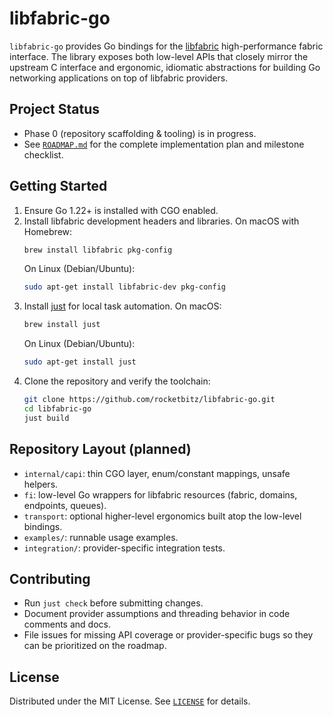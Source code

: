 # libfabric-go

`libfabric-go` provides Go bindings for the [libfabric](https://ofiwg.github.io/libfabric/) high-performance fabric interface. The library exposes both low-level APIs that closely mirror the upstream C interface and ergonomic, idiomatic abstractions for building Go networking applications on top of libfabric providers.

## Project Status
- Phase 0 (repository scaffolding & tooling) is in progress.
- See [`ROADMAP.md`](ROADMAP.md) for the complete implementation plan and milestone checklist.

## Getting Started
1. Ensure Go 1.22+ is installed with CGO enabled.
2. Install libfabric development headers and libraries. On macOS with Homebrew:
   ```bash
   brew install libfabric pkg-config
   ```
   On Linux (Debian/Ubuntu):
   ```bash
   sudo apt-get install libfabric-dev pkg-config
   ```
3. Install [just](https://github.com/casey/just) for local task automation. On macOS:
   ```bash
   brew install just
   ```
   On Linux (Debian/Ubuntu):
   ```bash
   sudo apt-get install just
   ```
4. Clone the repository and verify the toolchain:
   ```bash
   git clone https://github.com/rocketbitz/libfabric-go.git
   cd libfabric-go
   just build
   ```

## Repository Layout (planned)
- `internal/capi`: thin CGO layer, enum/constant mappings, unsafe helpers.
- `fi`: low-level Go wrappers for libfabric resources (fabric, domains, endpoints, queues).
- `transport`: optional higher-level ergonomics built atop the low-level bindings.
- `examples/`: runnable usage examples.
- `integration/`: provider-specific integration tests.

## Contributing
- Run `just check` before submitting changes.
- Document provider assumptions and threading behavior in code comments and docs.
- File issues for missing API coverage or provider-specific bugs so they can be prioritized on the roadmap.

## License
Distributed under the MIT License. See [`LICENSE`](LICENSE) for details.
